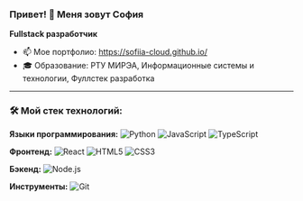 ### Привет! 👋 Меня зовут София

**Fullstack разработчик**

- 📫 Мое портфолио: https://sofiia-cloud.github.io/
- 🎓 Образование: РТУ МИРЭА, Информационные системы и технологии, Фуллстек разработка

---

### 🛠️ Мой стек технологий:

**Языки программирования:**
![Python](https://img.shields.io/badge/Python-3776AB?style=for-the-badge&logo=python&logoColor=white)
![JavaScript](https://img.shields.io/badge/JavaScript-F7DF1E?style=for-the-badge&logo=javascript&logoColor=black)
![TypeScript](https://img.shields.io/badge/TypeScript-007ACC?style=for-the-badge&logo=typescript&logoColor=white)

**Фронтенд:**
![React](https://img.shields.io/badge/React-20232A?style=for-the-badge&logo=react&logoColor=61DAFB)
![HTML5](https://img.shields.io/badge/HTML5-E34F26?style=for-the-badge&logo=html5&logoColor=white)
![CSS3](https://img.shields.io/badge/CSS3-1572B6?style=for-the-badge&logo=css3&logoColor=white)

**Бэкенд:**
![Node.js](https://img.shields.io/badge/Node.js-339933?style=for-the-badge&logo=nodedotjs&logoColor=white)

**Инструменты:**
![Git](https://img.shields.io/badge/Git-F05032?style=for-the-badge&logo=git&logoColor=white)
